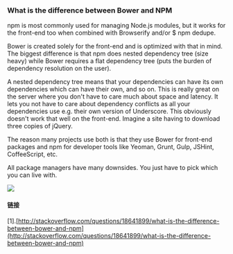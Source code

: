 ### What is the difference between Bower and NPM

npm is most commonly used for managing Node.js modules, but it works for the front-end too when combined with Browserify and/or $ npm dedupe.

Bower is created solely for the front-end and is optimized with that in mind. The biggest difference is that npm does nested dependency tree (size heavy) while Bower requires a flat dependency tree (puts the burden of dependency resolution on the user).

A nested dependency tree means that your dependencies can have its own dependencies which can have their own, and so on. This is really great on the server where you don't have to care much about space and latency. It lets you not have to care about dependency conflicts as all your dependencies use e.g. their own version of Underscore. This obviously doesn't work that well on the front-end. Imagine a site having to download three copies of jQuery.

The reason many projects use both is that they use Bower for front-end packages and npm for developer tools like Yeoman, Grunt, Gulp, JSHint, CoffeeScript, etc.

All package managers have many downsides. You just have to pick which you can live with.

![](http://7xpwoh.com1.z0.glb.clouddn.com/16-1-21/25700947.jpg)


#### 链接
[1].[http://stackoverflow.com/questions/18641899/what-is-the-difference-between-bower-and-npm](http://stackoverflow.com/questions/18641899/what-is-the-difference-between-bower-and-npm)